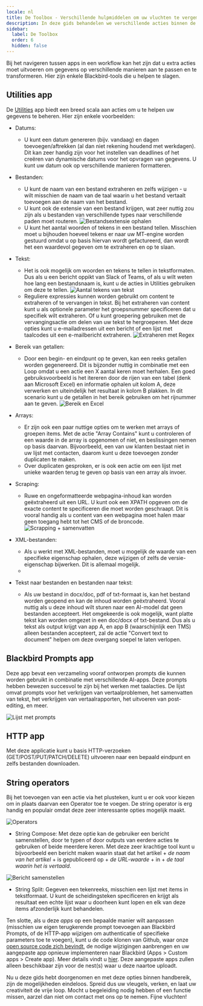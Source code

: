 ```yaml
---
locale: nl
title: De Toolbox - Verschillende hulpmiddelen om uw vluchten te vergemakkelijken
description: In deze gids behandelen we verschillende acties binnen de vooraf gebouwde apps van Blackbird die helpen bij het extraheren of transformeren van gegevens, wat vaak essentieel is voor uw workflows.
sidebar:
  label: De Toolbox
  order: 6
  hidden: false
---
```


Bij het navigeren tussen apps in een workflow kan het zijn dat u extra acties moet uitvoeren om gegevens op verschillende manieren aan te passen en te transformeren. Hier zijn enkele Blackbird-tools die u helpen te slagen.

## Utilities app

De [Utilities](../../apps/utilities/) app biedt een breed scala aan acties om u te helpen uw gegevens te beheren. Hier zijn enkele voorbeelden:

- Datums: 
    - U kunt een datum genereren (bijv. vandaag) en dagen toevoegen/aftrekken (al dan niet rekening houdend met werkdagen). Dit kan zeer handig zijn voor het instellen van deadlines of het creëren van dynamische datums voor het opvragen van gegevens. U kunt uw datum ook op verschillende manieren formatteren.
- Bestanden: 
    - U kunt de naam van een bestand extraheren en zelfs wijzigen - u wilt misschien de naam van de taal waarin u het bestand vertaalt toevoegen aan de naam van het bestand. 
    - U kunt ook de extensie van een bestand krijgen, wat zeer nuttig zou zijn als u bestanden van verschillende types naar verschillende paden moet routeren. 
    ![Bestandsextensie ophalen](~/assets/guides/toolbox/Toolbox_1.png)
    - U kunt het aantal woorden of tekens in een bestand tellen. Misschien moet u bijhouden hoeveel tekens er naar uw MT-engine worden gestuurd omdat u op basis hiervan wordt gefactureerd, dan wordt het een waardevol gegeven om te extraheren en op te slaan. 
- Tekst:
    - Het is ook mogelijk om woorden en tekens te tellen in tekstformaten. Dus als u een bericht oppikt van Slack of Teams, of als u wilt weten hoe lang een bestandsnaam is, kunt u de acties in Utilities gebruiken om deze te tellen.
    ![Aantal tekens van tekst](~/assets/guides/toolbox/Toolbox_2.png)
    - Reguliere expressies kunnen worden gebruikt om content te extraheren of te vervangen in tekst. Bij het extraheren van content kunt u als optionele parameter het groepsnummer specificeren dat u specifiek wilt extraheren. Of u kunt groepering gebruiken met de vervangingsactie om delen van uw tekst te hergroeperen. Met deze opties kunt u e-mailadressen uit een bericht of een lijst met taalcodes uit een e-mailbericht extraheren. 
    ![Extraheren met Regex](~/assets/guides/toolbox/Toolbox_3.png)
- Bereik van getallen:
    - Door een begin- en eindpunt op te geven, kan een reeks getallen worden gegenereerd. Dit is bijzonder nuttig in combinatie met een Loop omdat u een actie een X aantal keren moet herhalen. Een goed gebruiksvoorbeeld is het itereren door de rijen van een tabel (denk aan Microsoft Excel) en informatie ophalen uit kolom A, deze verwerken en uiteindelijk het resultaat in kolom B plakken. In dit scenario kunt u de getallen in het bereik gebruiken om het rijnummer aan te geven.
    ![Bereik en Excel](~/assets/guides/toolbox/Toolbox_4.png)
- Arrays:
    - Er zijn ook een paar nuttige opties om te werken met arrays of groepen items. Met de actie "Array Contains" kunt u controleren of een waarde in de array is opgenomen of niet, en beslissingen nemen op basis daarvan. Bijvoorbeeld, een van uw klanten bestaat niet in uw lijst met contacten, daarom kunt u deze toevoegen zonder duplicaten te maken. 
    - Over duplicaten gesproken, er is ook een actie om een lijst met unieke waarden terug te geven op basis van een array als invoer. 
- Scraping:
    - Ruwe en ongeformatteerde webpagina-inhoud kan worden geëxtraheerd uit een URL. U kunt ook een XPATH opgeven om de exacte content te specificeren die moet worden geschraapt. Dit is vooral handig als u content van een webpagina moet halen maar geen toegang hebt tot het CMS of de broncode.
    ![Scrapping + samenvatten](~/assets/guides/toolbox/Toolbox_5.png)

- XML-bestanden:
    - Als u werkt met XML-bestanden, moet u mogelijk de waarde van een specifieke eigenschap ophalen, deze wijzigen of zelfs de versie-eigenschap bijwerken. Dit is allemaal mogelijk. 
    - 
- Tekst naar bestanden en bestanden naar tekst:
    - Als uw bestand in docx/doc, pdf of txt-formaat is, kan het bestand worden geopend en kan de inhoud worden geëxtraheerd. Vooral nuttig als u deze inhoud wilt sturen naar een AI-model dat geen bestanden accepteert. Het omgekeerde is ook mogelijk, want platte tekst kan worden omgezet in een doc/docx of txt-bestand. Dus als u tekst als output krijgt van app A, en app B (waarschijnlijk een TMS) alleen bestanden accepteert, zal de actie "Convert text to document" helpen om deze overgang soepel te laten verlopen. 

## Blackbird Prompts app

Deze app bevat een verzameling vooraf ontworpen prompts die kunnen worden gebruikt in combinatie met verschillende AI-apps. Deze prompts hebben bewezen succesvol te zijn bij het werken met taalacties. De lijst omvat prompts voor het verkrijgen van vertaalproblemen, het samenvatten van tekst, het verkrijgen van vertaalrapporten, het uitvoeren van post-editing, en meer. 

![Lijst met prompts](~/assets/guides/toolbox/Toolbox_6.png)

## HTTP app

Met deze applicatie kunt u basis HTTP-verzoeken (GET/POST/PUT/PATCH/DELETE) uitvoeren naar een bepaald eindpunt en zelfs bestanden downloaden. 

## String operators

Bij het toevoegen van een actie via het plusteken, kunt u er ook voor kiezen om in plaats daarvan een Operator toe te voegen. De string operator is erg handig en populair omdat deze zeer interessante opties mogelijk maakt.

![Operators](~/assets/guides/toolbox/Toolbox_7.png)

- String Compose: Met deze optie kan de gebruiker een bericht samenstellen, door te typen of door outputs van eerdere acties te gebruiken of beide meerdere keren. Met deze zeer krachtige tool kunt u bijvoorbeeld een bericht maken waarin staat dat het artikel + _de naam van het artikel_ + is gepubliceerd op + _de URL-waarde_ + in + _de taal waarin het is vertaald_.

![Bericht samenstellen](~/assets/guides/toolbox/Toolbox_8.png)

- String Split: Gegeven een tekenreeks, misschien een lijst met items in tekstformaat. U kunt de scheidingsteken specificeren en krijgt als resultaat een echte lijst waar u doorheen kunt lopen en elk van deze items afzonderlijk kunt behandelen. 

Ten slotte, als u deze _apps_ op een bepaalde manier wilt aanpassen (misschien uw eigen terugkerende prompt toevoegen aan Blackbird Prompts, of de HTTP-app wijzigen om authenticatie of specifieke parameters toe te voegen), kunt u de code klonen van Github, waar onze [open source code zich bevindt](https://github.com/orgs/bb-io/repositories), de nodige wijzigingen aanbrengen en uw aangepaste app opnieuw implementeren naar Blackbird (Apps > Custom apps > Create app). Meer details vindt u [hier](../../sdk/deploying/#uploading). Deze aangepaste apps zullen alleen beschikbaar zijn voor de nest(s) waar u deze naartoe uploadt. 

Nu u deze gids hebt doorgenomen en met deze opties binnen handbereik, zijn de mogelijkheden eindeloos. Spreid dus uw vleugels, verken, en laat uw creativiteit de vrije loop. Mocht u begeleiding nodig hebben of een functie missen, aarzel dan niet om contact met ons op te nemen. Fijne vluchten!